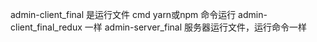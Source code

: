 admin-client_final  是运行文件  cmd  yarn或npm 命令运行
admin-client_final_redux  一样
admin-server_final 服务器运行文件，运行命令一样
